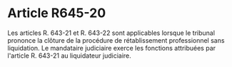 # Article R645-20

<div align="left">Les articles R. 643-21 et R. 643-22 sont applicables lorsque le tribunal prononce la clôture de la procédure de rétablissement professionnel sans liquidation. Le mandataire judiciaire exerce les fonctions attribuées par l'article R. 643-21 au liquidateur judiciaire.<br/>
<br/>
<br/>
<br/>
<br/>
<br/>
</div>
